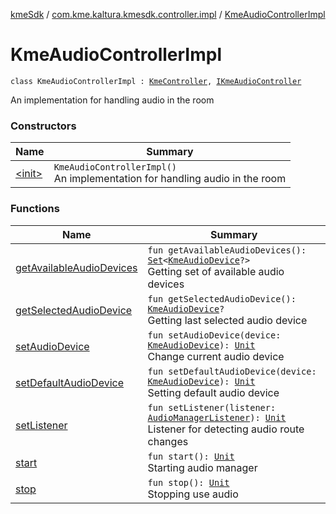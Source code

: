 [kmeSdk](../../index.md) / [com.kme.kaltura.kmesdk.controller.impl](../index.md) / [KmeAudioControllerImpl](./index.md)

# KmeAudioControllerImpl

`class KmeAudioControllerImpl : `[`KmeController`](../-kme-controller/index.md)`, `[`IKmeAudioController`](../../com.kme.kaltura.kmesdk.controller/-i-kme-audio-controller/index.md)

An implementation for handling audio in the room

### Constructors

| Name | Summary |
|---|---|
| [&lt;init&gt;](-init-.md) | `KmeAudioControllerImpl()`<br>An implementation for handling audio in the room |

### Functions

| Name | Summary |
|---|---|
| [getAvailableAudioDevices](get-available-audio-devices.md) | `fun getAvailableAudioDevices(): `[`Set`](https://kotlinlang.org/api/latest/jvm/stdlib/kotlin.collections/-set/index.html)`<`[`KmeAudioDevice`](../../com.kme.kaltura.kmesdk.webrtc.audio/-kme-audio-device/index.md)`?>`<br>Getting set of available audio devices |
| [getSelectedAudioDevice](get-selected-audio-device.md) | `fun getSelectedAudioDevice(): `[`KmeAudioDevice`](../../com.kme.kaltura.kmesdk.webrtc.audio/-kme-audio-device/index.md)`?`<br>Getting last selected audio device |
| [setAudioDevice](set-audio-device.md) | `fun setAudioDevice(device: `[`KmeAudioDevice`](../../com.kme.kaltura.kmesdk.webrtc.audio/-kme-audio-device/index.md)`): `[`Unit`](https://kotlinlang.org/api/latest/jvm/stdlib/kotlin/-unit/index.html)<br>Change current audio device |
| [setDefaultAudioDevice](set-default-audio-device.md) | `fun setDefaultAudioDevice(device: `[`KmeAudioDevice`](../../com.kme.kaltura.kmesdk.webrtc.audio/-kme-audio-device/index.md)`): `[`Unit`](https://kotlinlang.org/api/latest/jvm/stdlib/kotlin/-unit/index.html)<br>Setting default audio device |
| [setListener](set-listener.md) | `fun setListener(listener: `[`AudioManagerListener`](../../com.kme.kaltura.kmesdk.webrtc.audio/-audio-manager-listener/index.md)`): `[`Unit`](https://kotlinlang.org/api/latest/jvm/stdlib/kotlin/-unit/index.html)<br>Listener for detecting audio route changes |
| [start](start.md) | `fun start(): `[`Unit`](https://kotlinlang.org/api/latest/jvm/stdlib/kotlin/-unit/index.html)<br>Starting audio manager |
| [stop](stop.md) | `fun stop(): `[`Unit`](https://kotlinlang.org/api/latest/jvm/stdlib/kotlin/-unit/index.html)<br>Stopping use audio |
